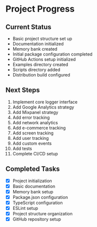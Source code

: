 # Project Progress

## Current Status

- Basic project structure set up
- Documentation initialized
- Memory bank created
- Initial package configuration completed
- GitHub Actions setup initialized
- Examples directory created
- Scripts directory added
- Distribution build configured

## Next Steps

1. Implement core logger interface
2. Add Google Analytics strategy
3. Add Mixpanel strategy
4. Add error tracking
5. Add network analytics
6. Add e-commerce tracking
7. Add screen tracking
8. Add user tracking
9. Add custom events
10. Add tests
11. Complete CI/CD setup

## Completed Tasks

- [x] Project initialization
- [x] Basic documentation
- [x] Memory bank setup
- [x] Package.json configuration
- [x] TypeScript configuration
- [x] ESLint setup
- [x] Project structure organization
- [x] GitHub repository setup
